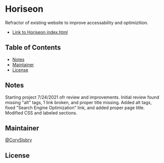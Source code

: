 # Horiseon

Refractor of existing website to improve accessability and optimizition. 

 - [Link to Horiseon index.html](./index.html)


## Table of Contents

- [Notes](#notes)
- [Maintainer](#maintainer)
- [License](#license)


## Notes

Starting project 7/24/2021 ofr review and improvements. Initial review found missing "alt" tags, 1 link broken, and proper title missing. Added alt tags, fixed "Search Engine Optimization" link, and added proper page title. Modified CSS and labeled sections.


## Maintainer

[@CorySlsbry](https://github.com/CorySlsbry)


## License

